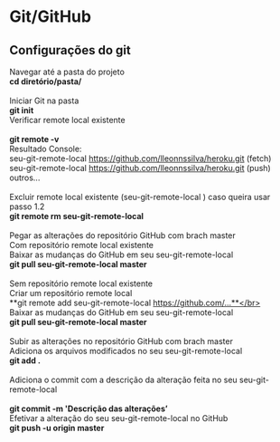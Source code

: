# Git/GitHub 

## Configurações  do git 
Navegar até a pasta do projeto</br>
**cd diretório/pasta/**</br></br>
 Iniciar Git na pasta</br>
**git init**</br>
Verificar remote local existente</br></br>
**git remote -v**</br>
Resultado Console:</br>
seu-git-remote-local https://github.com/lleonnssilva/heroku.git (fetch)</br>
seu-git-remote-local https://github.com/lleonnssilva/heroku.git (push)</br>
outros...</br></br>
Excluir remote local existente (seu-git-remote-local ) caso queira usar passo 1.2</br>
**git remote rm seu-git-remote-local**</br></br>
Pegar as alterações do repositório GitHub com brach master</br>
Com repositório remote local existente</br>
Baixar as mudanças do GitHub em  seu  seu-git-remote-local</br>
**git pull seu-git-remote-local master**</br></br>
Sem repositório remote local existente</br>
Criar um repositório remote local</br>
**git remote add seu-git-remote-local  https://github.com/...**</br></br>
Baixar as mudanças do GitHub em  seu  seu-git-remote-local</br>
**git pull seu-git-remote-local master**</br></br>
Subir as alterações no repositório GitHub com brach master</br>
Adiciona os arquivos modificados no seu seu-git-remote-local  </br>
**git add .**</br></br>
Adiciona o commit com a descrição da alteração feita no seu seu-git-remote-local</br></br>
**git commit -m 'Descrição das alterações’**</br>
Efetivar a alteração do seu seu-git-remote-local no GitHub</br>
**git push -u origin master**</br>


